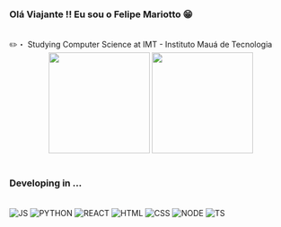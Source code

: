 ### Olá Viajante !! Eu sou o Felipe Mariotto 😁
<br>
✏️・ Studying Computer Science at IMT - Instituto Mauá de Tecnologia

<div align="center">
  <img height="180em" src="https://github-readme-stats.vercel.app/api?username=mariottinrs&show_icons=true&theme=midnight-purple&include_all_commits=true&count_private=true">
  <img height="180em" src="https://github-readme-stats.vercel.app/api/top-langs/?username=mariottinrs&layout=compact&langs_count=16&theme=midnight-purple">
</div><br>

### Developing in …
<br>

<div style="display: inline_block">
  <img src="https://img.shields.io/badge/JavaScript-F7DF1E?style=for-the-badge&logo=javascript&logoColor=black" alt="JS" align="center">
  <img src="https://img.shields.io/badge/Python-14354C?style=for-the-badge&logo=python&logoColor=white" alt="PYTHON" align="center">
  <img src="https://img.shields.io/badge/React-20232A?style=for-the-badge&logo=react&logoColor=61DAFB" alt="REACT" align="center">
  <img src="https://img.shields.io/badge/HTML5-E34F26?style=for-the-badge&logo=html5&logoColor=white" alt="HTML" align="center">
  <img src="https://img.shields.io/badge/CSS3-1572B6?style=for-the-badge&logo=css3&logoColor=white" alt="CSS" align="center">
  <img src="https://img.shields.io/badge/Node.js-43853D?style=for-the-badge&logo=node.js&logoColor=white" alt="NODE" align="center">
  <img src="https://img.shields.io/badge/TypeScript-007ACC?style=for-the-badge&logo=typescript&logoColor=white" alt="TS" align="center">
</div>





